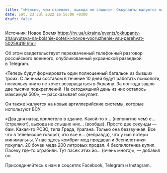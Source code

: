 ```yaml
---
title: "«Неясно, чем стреляют, выхода не слышно». Оккупанты жалуются на большие потери и новое вооружение ВСУ — перехват"
date: Sat, 23 Jul 2022 16:56:00 +0300
draft: false
---
```

Источник: Новое Время https://nv.ua/ukraine/events/okkupanty-zhaluyutsya-na-bolshie-poteri-i-novoe-vooruzhenie-vsu-perehvat-50258419.html


Об этом свидетельствует перехваченный телефонный разговор российского военного, опубликованный украинской разведкой в Telegram.

«Теперь будут формировать один полноценный батальон из бывших троих. С личным составом в течение 10 дней будут работать психологи, поскольку никто не хочет возвращаться в Украину. За полгода зашло две тысячи подкреплений. На сегодняшний день из них осталось максимум 500», — рассказывает оккупант.

Он также жалуется на новые артиллерийские системы, которые используют ВСУ.

«Два дня назад прилетело в здание. Какой-то х… (непонятно чем) е… (стреляют), выхода не слышно них… (вообще). Просто две секунды — бам. Какая-то РСЗО, типа Града, Урагана. Только она беззвучная. Все что в телевизоре говорят, это все е… (неправда), что у нас потери минимальны. У нас здесь комбриг мед продавал и беспилотники покупал. 20 бочек меда 200 литровых продал. 4 беспилотника купил. Пасеку где-то ограбили. Тут пасек этих йо… (очень много)», — добавил он.

Присоединяйтесь к нам в соцсетях Facebook, Telegram и Instagram.
